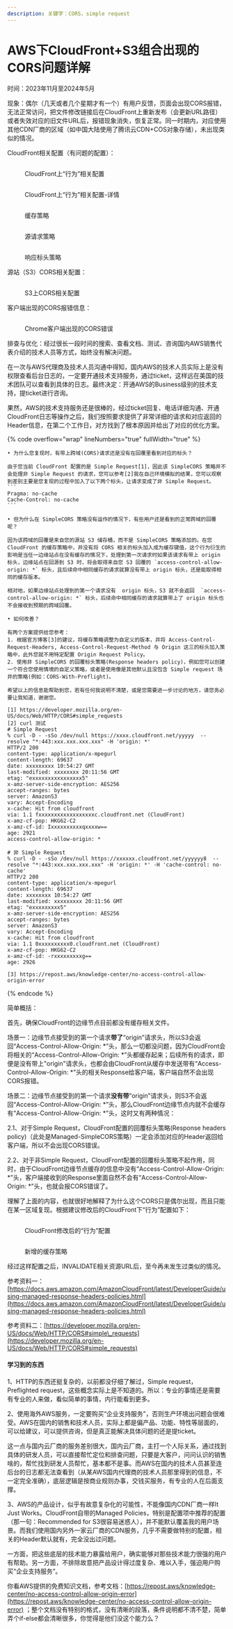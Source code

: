 ```yaml
---
description: 关键字：CORS，simple request
---
```


# AWS下CloudFront+S3组合出现的CORS问题详解

时间：2023年11月至2024年5月

现象：偶尔（几天或者几个星期才有一个）有用户反馈，页面会出现CORS报错，无法正常访问，把文件修改链接后在CloudFront上重新发布（会更新URL路径）或者失效对应的旧文件URL后，报错现象消失，恢复正常。同一时期内，对应使用其他CDN厂商的区域（如中国大陆使用了腾讯云CDN+COS对象存储），未出现类似的情况。

CloudFront相关配置（有问题的配置）：

<figure><img src="../.gitbook/assets/image (2) (1) (1).png" alt=""><figcaption><p>CloudFront上“行为”相关配置</p></figcaption></figure>

<figure><img src="../.gitbook/assets/image (1) (1) (1) (1).png" alt=""><figcaption><p>CloudFront上“行为”相关配置-详情</p></figcaption></figure>

<figure><img src="../.gitbook/assets/image (2).png" alt=""><figcaption><p>缓存策略</p></figcaption></figure>

<figure><img src="../.gitbook/assets/image (1) (1).png" alt=""><figcaption><p>源请求策略</p></figcaption></figure>

<figure><img src="../.gitbook/assets/image (2) (1).png" alt=""><figcaption><p>响应标头策略</p></figcaption></figure>

源站（S3）CORS相关配置：

<figure><img src="../.gitbook/assets/image (12).png" alt=""><figcaption><p>S3上CORS相关配置</p></figcaption></figure>

客户端出现的CORS报错信息：

<figure><img src="../.gitbook/assets/image (13).png" alt=""><figcaption><p>Chrome客户端出现的CORS错误</p></figcaption></figure>

排查与优化：经过很长一段时间的搜索、查看文档、测试、咨询国内AWS销售代表介绍的技术人员等方式，始终没有解决问题。

在一次与AWS代理商及技术人员沟通中得知，国内AWS的技术人员实际上是没有权限查看后台日志的，一定要开通技术支持服务，通过ticket，这样远在美国的技术团队可以查看到具体的日志。最终决定：开通AWS的Business级别的技术支持，提ticket进行咨询。

果然，AWS的技术支持服务还是很棒的，经过ticket回复、电话详细沟通、开通CloudFront日志等操作之后，我们按照要求提供了非常详细的请求和对应返回的Header信息，在第二个工作日，对方找到了根本原因并给出了对应的优化方案。

{% code overflow="wrap" lineNumbers="true" fullWidth="true" %}
````
• 为什么您复现时，有带上跨域(CORS)请求还是没有在回覆里看到对应的标头？

由于您当前 CloudFront 配置的是 Simple Request[1]，因此该 SimpleCORS 策略并不会处理非 Simple Request 的请求，您可以参考[2]我在自己环境模拟的结果，您可以观察到差别主要是您复现的过程中加入了以下两个标头，让请求变成了非 Simple Request。
```
Pragma: no-cache
Cache-Control: no-cache
```

• 但为什么在 SimpleCORS 策略没有运作的情况下，有些用户还是看到的正常跨域的回覆呢？

因为该跨域的回覆是来自您的源站 S3 储存桶，而不是 SimpleCORS 策略添加的。在您 CloudFront 的缓存策略中，并没有将 CORS 相关的标头加入成为缓存键值，这个行为衍生的影响是当任一边缘站点在没有缓存的情况下，处理到第一次请求时如果该请求有带上 origin 标头，边缘站点在回源到 S3 时，将会取得来自您 S3 回覆的 `access-control-allow-origin: *` 标头，且后续命中相同缓存的请求就算没有带上 origin 标头，还是能取得相同的缓存版本。

相对地，如果边缘站点处理到的第一个请求没有  origin 标头，S3 就不会返回  `access-control-allow-origin: *` 标头，后续命中相同缓存的请求就算带上了 origin 标头也不会接收到预期的跨域回覆。

• 如何改善？

有两个方案提供给您参考：
1. 根据官方博客[3]的建议，将缓存策略调整为自定义的版本，并将 Access-Control-Request-Headers, Access-Control-Request-Method 与 Origin 这三的标头加入策略中，此外您就不用特定配置 Origin Request Policy。
2. 使用非 SimpleCORS 的回覆标头策略(Response headers policy)，例如您可以创建一个符合您使用情境的自定义策略，或者是使用像是其他默认且没包含 Simple request 场井的策略(例如：CORS-With-Preflight)。

希望以上的信息能帮助到您，若有任何我说明不清楚，或是您需要进一步讨论的地方，请您务必要让我知道，谢谢您。

[1] https://developer.mozilla.org/en-US/docs/Web/HTTP/CORS#simple_requests 
[2] curl 测试
# Simple Request
% curl -D - -sSo /dev/null https://xxxx.cloudfront.net/yyyyy  --resolve "*:443:xxx.xxx.xxx.xxx" -H 'origin: *'
HTTP/2 200 
content-type: application/x-mpegurl
content-length: 69637
date: xxxxxxxxx 10:54:27 GMT
last-modified: xxxxxxxx 20:11:56 GMT
etag: "exxxxxxxxxxxxxxxx5"
x-amz-server-side-encryption: AES256
accept-ranges: bytes
server: AmazonS3
vary: Accept-Encoding
x-cache: Hit from cloudfront
via: 1.1 fxxxxxxxxxxxxxxxxxxc.cloudfront.net (CloudFront)
x-amz-cf-pop: HKG62-C2
x-amz-cf-id: Ixxxxxxxxxxqxxxxw==
age: 2921
access-control-allow-origin: *

# 非 Simple Request
% curl -D - -sSo /dev/null https://xxxxxx.cloudfront.net/yyyyyy8  --resolve "*:443:xxx.xxx.xxx.xxx" -H 'origin: *' -H 'cache-control: no-cache'
HTTP/2 200 
content-type: application/x-mpegurl
content-length: 69637
date: xxxxxxxx 10:54:27 GMT
last-modified: xxxxxxxxx 20:11:56 GMT
etag: "exxxxxxxxx5"
x-amz-server-side-encryption: AES256
accept-ranges: bytes
server: AmazonS3
vary: Accept-Encoding
x-cache: Hit from cloudfront
via: 1.1 0xxxxxxxxxx0.cloudfront.net (CloudFront)
x-amz-cf-pop: HKG62-C2
x-amz-cf-id: -rxxxxxxxxxg==
age: 2926

[3] https://repost.aws/knowledge-center/no-access-control-allow-origin-error 
````
{% endcode %}

简单概括：

首先，确保CloudFront的边缘节点目前都没有缓存相关文件。

场景一：边缘节点接受到的第一个请求**带了**“origin”请求头，所以S3会返回“Access-Control-Allow-Origin: \*”头，那么一切都没问题，因为CloudFront会将相关的“Access-Control-Allow-Origin: \*”头都缓存起来；后续所有的请求，即便是没有带上"origin"请求头，也都会由CloudFront从缓存中发送带有“Access-Control-Allow-Origin: \*”头的相关Response给客户端，客户端自然不会出现CORS报错。

场景二：边缘节点接受到的第一个请求**没有带**“origin”请求头，则S3不会返回“Access-Control-Allow-Origin: \*”头，那么CloudFront边缘节点内就不会缓存有“Access-Control-Allow-Origin: \*”头，这时又有两种情况：

&#x20;   2.1、对于Simple Request，CloudFront配置的回覆标头策略(Response headers policy)（此处是Managed-SimpleCORS策略）一定会添加对应的Header返回给客户端，所以不会出现CORS错误。

&#x20;   2.2、对于非Simple Request，CloudFront配置的回覆标头策略不起作用，同时，由于CloudFront边缘节点缓存的信息中没有“Access-Control-Allow-Origin: \*”头，客户端接收到的Response里面自然不会有“Access-Control-Allow-Origin: \*”头，也就会报CORS错误了。

理解了上面的内容，也就很好地解释了为什么这个CORS只是偶尔出现，而且只能在某一区域复现。根据建议修改后的CloudFront下“行为”配置如下：

<figure><img src="../.gitbook/assets/image (3).png" alt=""><figcaption><p>CloudFront修改后的“行为”配置</p></figcaption></figure>

<figure><img src="../.gitbook/assets/image (1) (1) (1).png" alt=""><figcaption><p>新增的缓存策略</p></figcaption></figure>

经过这样配置之后，INVALIDATE相关资源URL后，至今再未发生过类似的情况。

参考资料一：[https://docs.aws.amazon.com/AmazonCloudFront/latest/DeveloperGuide/using-managed-response-headers-policies.html](https://docs.aws.amazon.com/AmazonCloudFront/latest/DeveloperGuide/using-managed-response-headers-policies.html)

参考资料二：[https://developer.mozilla.org/en-US/docs/Web/HTTP/CORS#simple\_requests](https://developer.mozilla.org/en-US/docs/Web/HTTP/CORS#simple_requests)

#### 学习到的东西

1、HTTP的东西还挺复杂的，以前都没仔细了解过，Simple request，Preflighted request，这些概念实际上是不知道的。所以：专业的事情还是需要有专业的人来做，看似简单的事情，内行能看到更多。

2、使用海外AWS服务，一定要购买“企业支持服务”，否则生产环境出问题会很难受。AWS在国内的销售和技术人员，实际上都是偏产品、功能、特性等层面的，可以给建议，可以提供咨询，但是真正能解决具体问题的还是提ticket。

这一点与国内云厂商的服务差别很大，国内云厂商，主打一个人际关系，通过找到具体的研发人员，可以直接帮忙定位和排查问题，只要是大客户，问问认识的销售啥的，帮忙找到研发人员帮忙，基本都不是事。而AWS在国内的技术人员甚至连后台的日志都无法查看到（从某AWS国内代理商的技术人员那里得到的信息，不一定完全准确），底层逻辑是按商业规则办事，交钱买服务，有专业的人在后面支撑。

3、AWS的产品设计，似乎有故意复杂化的可能性，不能像国内CDN厂商一样It Just Works。CloudFront自带的Managed Policies，特别是配置项中推荐的配置（那一句：Recommended for S3很容易迷惑人），并不能默认覆盖我的用户场景。而我们使用国内另外一家云厂商的CDN服务，几乎不需要做特别的配置，相关的Header默认就有，完全没出过问题。

一方面，把这些底层的技术能力暴露给用户，确实能够对那些技术能力很强的用户有帮助。另一方面，不排除故意把产品设计得过度复杂、难以入手，强迫用户购买“企业支持服务”。

你看AWS提供的免费知识文档，参考文档：[https://repost.aws/knowledge-center/no-access-control-allow-origin-error](https://repost.aws/knowledge-center/no-access-control-allow-origin-error) ；整个文档没有特别的格式，没有清晰的段落，条件说明都不清不楚，简单弄个if-else都会清晰很多，你觉得是他们没这个能力么？
